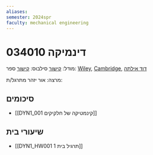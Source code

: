 ```yaml
---
aliases: 
semester: 2024spr
faculty: mechanical engineering
---
```

# דינמיקה 034010
מודל: [קישור](https://moodle2324.technion.ac.il/course/view.php?id=2556)
סילבוס: [קישור](https://moodle2324.technion.ac.il/mod/resource/view.php?id=170585)
ספר: [Wiley](https://annas-archive.org/md5/328a3f420f49fd5c45fc916df9c8d1a8), [Cambridge](https://annas-archive.org/md5/dd49fb6552453fa29b15e2f36cf531c8), [דוד אילתה](https://moodle2324.technion.ac.il/mod/resource/view.php?id=170618)

מרצה: אור יזהר
מתרגל/ת:

## סיכומים
- [[DYN1_001 קינמטיקה של חלקיקים]]


## שיעורי בית
- [[DYN1_HW001 תרגיל בית 1]]